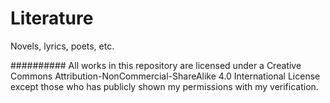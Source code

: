 # Literature
Novels, lyrics, poets, etc.

##########
All works in this repository are licensed under a Creative Commons Attribution-NonCommercial-ShareAlike 4.0 International License 
except those who has publicly shown my permissions with my verification.
